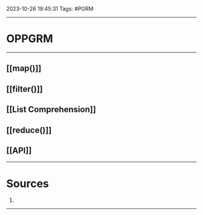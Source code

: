 
2023-10-26
19:45:31
Tags: #PGRM 
___
# OPPGRM
___
## [[map()]]
## [[filter()]]
## [[List Comprehension]]
## [[reduce()]]
## [[API]]
___
# Sources
1. 
___